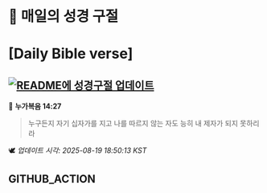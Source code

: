# 🙏 매일의 성경 구절
# [Daily Bible verse]
## [![README에 성경구절 업데이트](https://github.com/DONGSUKA/first_test/actions/workflows/update-readme-bible.yml/badge.svg)](https://github.com/DONGSUKA/first_test/actions/workflows/update-readme-bible.yml)
<!-- START_BIBLE_VERSE -->
📖 **누가복음 14:27**
> 누구든지 자기 십자가를 지고 나를 따르지 않는 자도 능히 내 제자가 되지 못하리라

🕊️ _업데이트 시각: 2025-08-19 18:50:13 KST_
  <!-- END_BIBLE_VERSE -->
## GITHUB_ACTION

